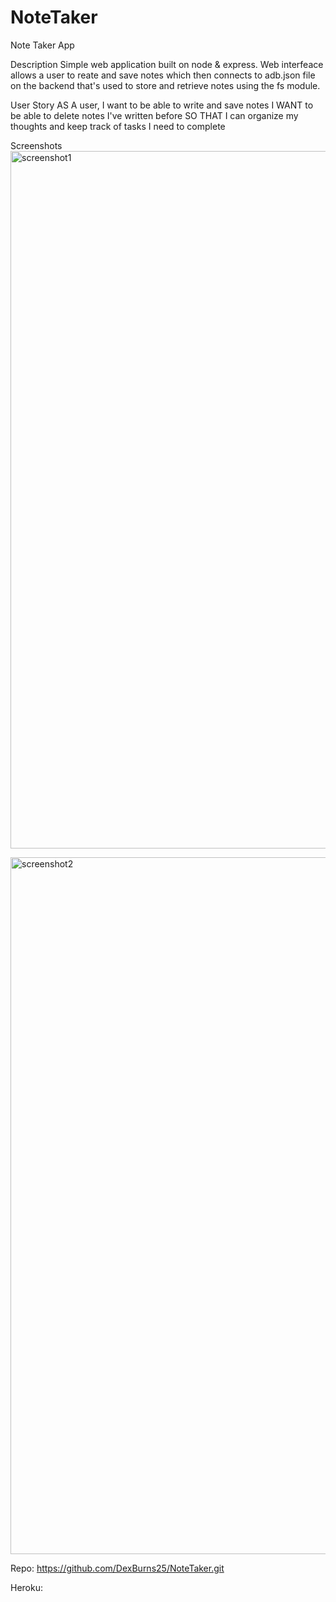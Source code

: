 # NoteTaker



Note Taker App




Description
Simple web application built on node & express. Web interfeace allows a user to reate and save notes which then connects to adb.json file on the backend that's used to store and retrieve notes using the fs module.






User Story
AS A user, I want to be able to write and save notes
I WANT to be able to delete notes I've written before
SO THAT I can organize my thoughts and keep track of tasks I need to complete






Screenshots
<img width="1116" alt="screenshot1" src="https://user-images.githubusercontent.com/71415601/104222380-33c9b880-5410-11eb-90e8-6aa644ec738d.png">





<img width="1115" alt="screenshot2" src="https://user-images.githubusercontent.com/71415601/104219249-e0ee0200-540b-11eb-8190-b3daae9a646e.png">


Repo:
https://github.com/DexBurns25/NoteTaker.git


Heroku:


